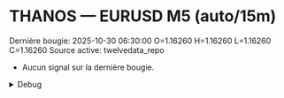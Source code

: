 # THANOS — EURUSD M5 (auto/15m)
Dernière bougie: 2025-10-30 06:30:00  O=1.16260  H=1.16260  L=1.16260  C=1.16260
Source active: twelvedata_repo

- Aucun signal sur la dernière bougie.

<details><summary>Debug</summary>

- TD_API_KEY manquant.

</details>
